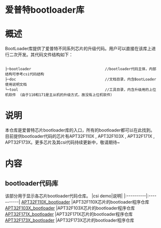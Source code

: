 # 爱普特bootloader库
# 概述
BootLoader库提供了爱普特不同系列芯片的升级代码。用户可以直接在该库上进行二次开发。其代码文件结构如下：

<code>
├─bootloader                                  //bootloader代码主体，内部结构可参考csi代码结构
├─doc                                         //文档目录，内含BootLoader使用说明文档 
└─tool                                        //工具目录，内含升级用的上位机软件 （由于110和171是主从机的升级方式，故没有上位机软件）
</code>

# 说明
本仓库是爱普特芯片bootloader库的入口，所有的bootloader都可以在此找到。目前提供bootloader代码的芯片有APT32F110X , APT32F103X , APT32F171X , APT32F173X。更多芯片及其csi代码持续更新中，敬请期待~

# 内容

## bootloader代码库
该部分用于显示各芯片bootloader代码仓库。
|csi demo|说明|
|:----------|:-----------|
[APT32F110X_bootloader](https://github.com/APT-AEteam/APT32F110X_Bootloader.git) |APT32F110X芯片的bootloader程序仓库
[APT32F103X_bootloader](https://github.com/APT-AEteam/APT32F103X_Bootloader.git) |APT32F103X芯片的bootloader程序仓库
[APT32F171X_bootloader](https://github.com/APT-AEteam/APT32F171X_Bootloader.git) |APT32F171X芯片的bootloader程序仓库
[APT32F173X_bootloader](https://github.com/APT-AEteam/APT32F173X_Bootloader.git) |APT32F173X芯片的bootloader程序仓库

